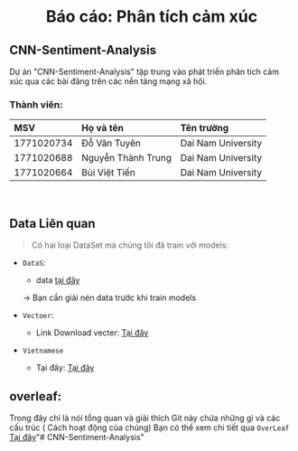 <center><h1>Báo cáo: Phân tích cảm xúc</h1></center>

## CNN-Sentiment-Analysis

Dự án "CNN-Sentiment-Analysis" tập trung vào phát triển phân tích cảm xúc qua các bài đăng trên các nền tảng mạng xã hội.

### Thành viên:

| MSV        | Họ và tên           | Tên trường           |
| :--------- | :------------------ | :------------------- |
| 1771020734 | Đỗ Văn Tuyên   | Dai Nam University  |
| 1771020688 | Nguyễn Thành Trung        | Dai Nam University  |
| 1771020664 | Bùi Việt Tiến | Dai Nam University  |
<br>


## Data Liên quan
>  Có hai loại  DataSet mà chúng tôi đã train với models:
- `DataS`: 
  - data [tại đây](./data/data.rar) 
  
  ->  Bạn cần giải nén data trước khi  train models
- `Vectoer`:
  - Link Download vecter: [Tại đây](https://fasttext.cc/docs/en/english-vectors.html)

- `Vietnamese` 
  - Tại đây: [Tại đây](./vietnamese/vietnamese-stopwords-dash.txt)

## overleaf:


Trong đây chỉ là nói tổng quan và giải thích Git này chứa những gì và các cấu trúc ( Cách hoạt động của chúng) Bạn có thể xem chi tiết qua ``OverLeaf`` [Tại đây](https://www.overleaf.com/5117619729jzcxjpwtjgsk#7af68e)"# CNN-Sentiment-Analysis" 
